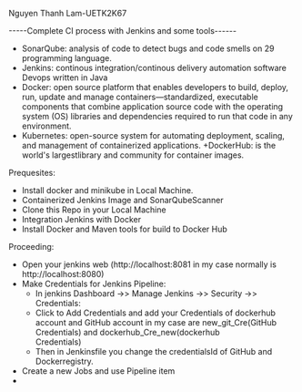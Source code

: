 Nguyen Thanh Lam-UETK2K67

-----Complete CI process with Jenkins and some tools------

+ SonarQube: analysis of code to detect bugs and code smells on 29 programming language.
+ Jenkins: continous integration/continous delivery automation software Devops written in Java
+ Docker: open source platform that enables developers to build, deploy, run, update and manage containers—standardized, executable components that combine application source code with the operating system (OS) libraries and dependencies required to run that code in any environment.
+ Kubernetes: open-source system for automating deployment, scaling, and management of containerized applications.
+DockerHub: is the world's largestlibrary and community for container images.

Prequesites:
+ Install docker and minikube in Local Machine.
+ Containerized Jenkins Image and SonarQubeScanner
+ Clone this Repo in your Local Machine
+ Integration Jenkins with Docker
+ Install Docker and Maven tools for build to Docker Hub 


Proceeding:
- Open your jenkins web (http://localhost:8081 in my case normally is http://localhost:8080)
- Make Credentials for Jenkins Pipeline:
  +  In jenkins Dashboard ->> Manage Jenkins ->> Security ->> Credentials:
  +  Click to Add Credentials and add your Credentials of dockerhub account and GitHub account
     in my case are new_git_Cre(GitHub Credentials) and dockerhub_Cre_new(dockerhub   
     Credentials)
  +  Then in Jenkinsfile you change the credentialsId of GitHub and Dockerregistry.
- Create a new Jobs and use Pipeline item
-



